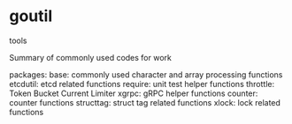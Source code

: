 # goutil
tools

Summary of commonly used codes for work


packages:
  base: commonly used character and array processing functions
  etcdutil: etcd related functions
  require: unit test helper functions
  throttle: Token Bucket Current Limiter
  xgrpc: gRPC helper functions
  counter: counter functions
  structtag: struct tag related functions
  xlock: lock related functions
